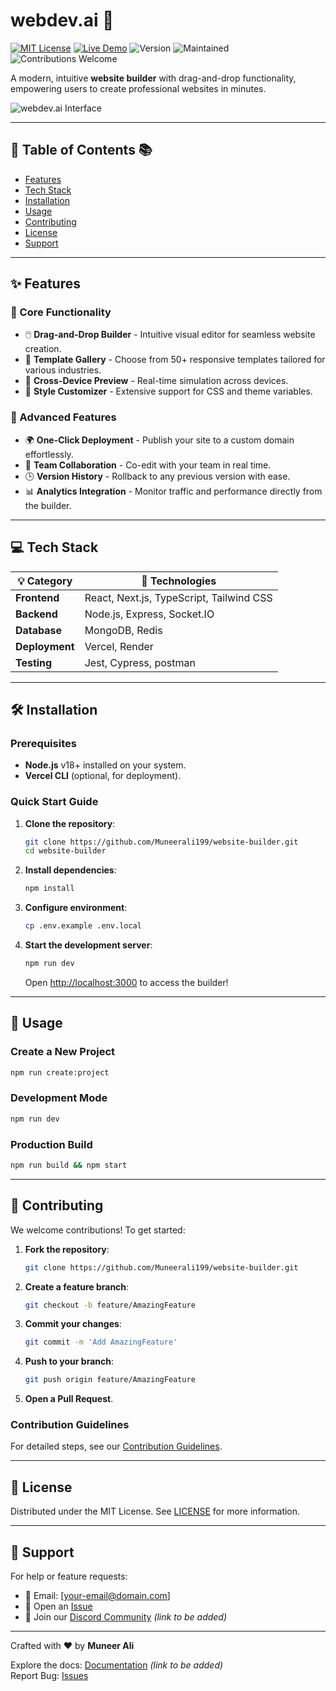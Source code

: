 # webdev.ai  🚀

[![MIT License](https://img.shields.io/badge/License-MIT-green.svg)](https://opensource.org/licenses/MIT)
[![Live Demo](https://img.shields.io/website?down_color=red&down_message=Offline&label=Demo&up_color=blue&up_message=Live&url=https%3A%2F%2Fwebdev-ai.vercel.app)](https://webdev-ai.vercel.app)
![Version](https://img.shields.io/badge/version-1.0.0-blue)
![Maintained](https://img.shields.io/badge/Maintained%3F-Yes-brightgreen.svg)
![Contributions Welcome](https://img.shields.io/badge/Contributions-Welcome-orange)

A modern, intuitive **website builder** with drag-and-drop functionality, empowering users to create professional websites in minutes.

![webdev.ai Interface](https://raw.githubusercontent.com/Muneerali199/website-builder/main/public/assets/sc.png)

---

## 🌟 Table of Contents 📚
- [Features](#features-)
- [Tech Stack](#tech-stack-)
- [Installation](#installation-)
- [Usage](#usage-)
- [Contributing](#contributing-)
- [License](#license-)
- [Support](#support-)

---

## ✨ Features

### 🚀 Core Functionality
- 🖱️ **Drag-and-Drop Builder** - Intuitive visual editor for seamless website creation.
- 🎨 **Template Gallery** - Choose from 50+ responsive templates tailored for various industries.
- 📱 **Cross-Device Preview** - Real-time simulation across devices.
- 🌈 **Style Customizer** - Extensive support for CSS and theme variables.

### 🔧 Advanced Features
- 🌍 **One-Click Deployment** - Publish your site to a custom domain effortlessly.
- 🤝 **Team Collaboration** - Co-edit with your team in real time.
- 🕒 **Version History** - Rollback to any previous version with ease.
- 📊 **Analytics Integration** - Monitor traffic and performance directly from the builder.

---

## 💻 Tech Stack

| 💡 Category       | 🔧 Technologies                          |
|-------------------|------------------------------------------|
| **Frontend**      | React, Next.js, TypeScript, Tailwind CSS |
| **Backend**       | Node.js, Express, Socket.IO             |
| **Database**      | MongoDB, Redis                          |
| **Deployment**    | Vercel, Render                          |
| **Testing**       | Jest, Cypress, postman                  |

---

## 🛠️ Installation

### Prerequisites
- **Node.js** v18+ installed on your system.
- **Vercel CLI** (optional, for deployment).

### Quick Start Guide
1. **Clone the repository**:
   ```bash
   git clone https://github.com/Muneerali199/website-builder.git
   cd website-builder
   ```

2. **Install dependencies**:
   ```bash
   npm install
   ```

3. **Configure environment**:
   ```bash
   cp .env.example .env.local
   ```

4. **Start the development server**:
   ```bash
   npm run dev
   ```
   Open [http://localhost:3000](http://localhost:3000) to access the builder!

---

## 🚀 Usage

### Create a New Project
```bash
npm run create:project
```

### Development Mode
```bash
npm run dev
```

### Production Build
```bash
npm run build && npm start
```

---

## 🤝 Contributing

We welcome contributions! To get started:

1. **Fork the repository**:
   ```bash
   git clone https://github.com/Muneerali199/website-builder.git
   ```

2. **Create a feature branch**:
   ```bash
   git checkout -b feature/AmazingFeature
   ```

3. **Commit your changes**:
   ```bash
   git commit -m 'Add AmazingFeature'
   ```

4. **Push to your branch**:
   ```bash
   git push origin feature/AmazingFeature
   ```

5. **Open a Pull Request**.

### Contribution Guidelines
For detailed steps, see our [Contribution Guidelines](CONTRIBUTING.md).

---

## 📜 License

Distributed under the MIT License. See [LICENSE](LICENSE) for more information.

---

## 💬 Support

For help or feature requests:
- 📧 Email: [your-email@domain.com]
- 🐞 Open an [Issue](https://github.com/Muneerali199/website-builder/issues)
- 💬 Join our [Discord Community](#) *(link to be added)*

---

Crafted with ❤️ by **Muneer Ali**

Explore the docs: [Documentation](#) *(link to be added)*  
Report Bug: [Issues](https://github.com/Muneerali199/website-builder/issues)  
